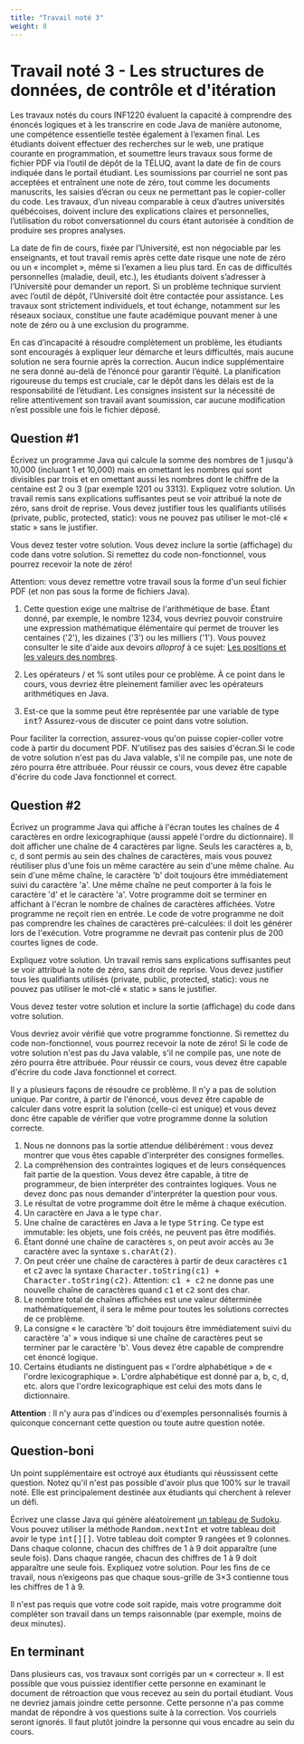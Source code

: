 ```yaml
---
title: "Travail noté 3"
weight: 8
---
```


# Travail noté 3 - Les structures de données, de contrôle et d'itération

Les travaux notés du cours INF1220 évaluent la capacité à comprendre des énoncés logiques et à les transcrire en code Java de manière autonome, une compétence essentielle testée également à l’examen final. Les étudiants doivent effectuer des recherches sur le web, une pratique courante en programmation, et soumettre leurs travaux sous forme de fichier PDF via l’outil de dépôt de la TÉLUQ, avant la date de fin de cours indiquée dans le portail étudiant. Les soumissions par courriel ne sont pas acceptées et entraînent une note de zéro, tout comme les documents manuscrits, les saisies d’écran ou ceux ne permettant pas le copier-coller du code. Les travaux, d’un niveau comparable à ceux d’autres universités québécoises, doivent inclure des explications claires et personnelles, l’utilisation du robot conversationnel du cours étant autorisée à condition de produire ses propres analyses.

La date de fin de cours, fixée par l’Université, est non négociable par les enseignants, et tout travail remis après cette date risque une note de zéro ou un « incomplet », même si l’examen a lieu plus tard. En cas de difficultés personnelles (maladie, deuil, etc.), les étudiants doivent s’adresser à l’Université pour demander un report. Si un problème technique survient avec l’outil de dépôt, l’Université doit être contactée pour assistance. Les travaux sont strictement individuels, et tout échange, notamment sur les réseaux sociaux, constitue une faute académique pouvant mener à une note de zéro ou à une exclusion du programme.

En cas d’incapacité à résoudre complètement un problème, les étudiants sont encouragés à expliquer leur démarche et leurs difficultés, mais aucune solution ne sera fournie après la correction. Aucun indice supplémentaire ne sera donné au-delà de l’énoncé pour garantir l’équité. La planification rigoureuse du temps est cruciale, car le dépôt dans les délais est de la responsabilité de l’étudiant. Les consignes insistent sur la nécessité de relire attentivement son travail avant soumission, car aucune modification n’est possible une fois le fichier déposé.

## Question #1
<p>Écrivez un programme Java qui calcule la somme des nombres de 1 jusqu'à 10,000 (incluant 1 et 10,000) mais en omettant les nombres qui sont divisibles par trois et en omettant aussi les nombres dont le chiffre de la centaine est 2 ou 3 (par exemple 1201 ou 3313). Expliquez votre solution. Un travail remis sans explications suffisantes peut se voir attribué la note de zéro, sans droit de reprise. Vous devez justifier tous les qualifiants utilisés (private, public, protected, static): vous ne pouvez pas utiliser le mot-clé « static » sans le justifier.</p>

<p>Vous devez tester votre solution. Vous devez inclure la sortie (affichage) du code dans votre solution. Si remettez du code non-fonctionnel, vous pourrez recevoir la note de zéro!</p>

<p>Attention:  vous devez remettre votre travail sous la forme d'un seul fichier PDF (et non pas sous la forme de fichiers Java). </p> 

<ol>
<li>Cette question exige une maîtrise de l'arithmétique de base. Étant donné, par exemple, le nombre 1234, vous devriez pouvoir construire une expression mathématique élémentaire qui permet de trouver les centaines ('2'), les dizaines ('3') ou les milliers ('1'). Vous pouvez consulter le site d'aide aux devoirs <em>alloprof</em> à ce sujet: <a href="https://www.alloprof.qc.ca/fr/eleves/bv/mathematiques/les-positions-et-les-valeurs-des-nombres-m1017">Les positions et les valeurs des nombres</a>.</p>
<li>Les opérateurs / et % sont utiles pour ce problème. À ce point dans le cours, vous devriez être pleinement familier avec les opérateurs arithmétiques en Java. </p>
<li>Est-ce que la somme peut être représentée par une variable de type <tt>int</tt>? Assurez-vous de discuter ce point dans votre solution.</li>
</ol>



<p>Pour faciliter la correction, assurez-vous qu'on puisse copier-coller votre code à partir du document PDF. N'utilisez pas des saisies d'écran.Si le code de votre solution n'est pas du Java valable, s'il ne compile pas, une note de zéro pourra être attribuée. Pour réussir ce cours, vous devez être capable d'écrire du code Java fonctionnel et correct.</p>

## Question #2

<p>Écrivez un programme Java qui affiche à l'écran toutes les chaînes de 4 caractères en ordre lexicographique (aussi appelé l'ordre du dictionnaire). Il doit afficher une chaîne de 4 caractères par ligne. Seuls les caractères a, b, c, d sont permis au sein des chaînes de caractères, mais vous pouvez réutiliser plus d'une fois un même caractère au sein d'une même chaîne. Au sein d'une même chaîne, le caractère 'b' doit toujours être immédiatement suivi du caractère 'a'. Une même chaîne ne peut comporter à la fois le caractère 'd' et le caractère 'a'. Votre programme doit se terminer en affichant à l'écran le nombre de chaînes de caractères affichées. Votre programme ne reçoit rien en entrée. Le code de votre programme ne doit pas comprendre les chaînes de caractères pré-calculées: il doit les générer lors de l'exécution. Votre programme ne devrait pas contenir plus de 200 courtes lignes de code.</p>

<p>Expliquez votre solution. Un travail remis sans explications suffisantes peut se voir attribué la note de zéro, sans droit de reprise. Vous devez justifier tous les qualifiants utilisés (private, public, protected, static): vous ne pouvez pas utiliser le mot-clé « static » sans le justifier.</p>

<p>Vous devez tester votre solution et inclure la sortie (affichage) du code dans votre solution. </p>

<p>Vous devriez avoir vérifié que votre programme fonctionne. Si remettez du code non-fonctionnel, vous pourrez recevoir la note de zéro! Si le code de votre solution n'est pas du Java valable, s'il ne compile pas, une note de zéro pourra être attribuée. Pour réussir ce cours, vous devez être capable d'écrire du code Java fonctionnel et correct.</p>

<p>Il y a plusieurs façons de résoudre ce problème. Il n'y a pas de solution unique. Par contre, à partir de l'énoncé, vous devez être capable de calculer dans votre esprit la solution (celle-ci est unique) et vous devez donc être capable de vérifier que votre programme donne la solution correcte.</p>


<ol>
<li>Nous ne donnons pas la sortie attendue délibérément : vous devez montrer que vous êtes capable d'interpréter des consignes formelles.</li>
<li>La compréhension des contraintes logiques et de leurs conséquences fait partie de la question. Vous devez être capable, à titre de programmeur, de bien interpréter des contraintes logiques. Vous ne devez donc pas nous demander d'interpréter la question pour vous.</li>
<li>Le résultat de votre programme doit être le même à chaque exécution.</li>
<li>Un caractère en Java a le type <tt>char</tt>.</li>
<li>Une chaîne de caractères en Java a le type <tt>String</tt>. Ce type est immutable: les objets, une fois créés, ne peuvent pas être modifiés.</li>
<li>Étant donné une chaîne de caractères <tt>s</tt>, on peut avoir accès au 3e caractère avec la syntaxe <tt>s.charAt(2)</tt>.</li>
<li>On peut créer une chaîne de caractères  à partir de deux caractères  <tt>c1</tt> et  <tt>c2</tt> avec la syntaxe  <tt>Character.toString(c1) + Character.toString(c2)</tt>. Attention: <tt>c1 + c2</tt> ne donne pas une nouvelle chaîne de caractères quand <tt>c1</tt> et  <tt>c2</tt> sont des char.</li>
<li>Le nombre total de chaînes affichées est une valeur déterminée mathématiquement, il sera le même pour toutes les solutions correctes de ce problème.</li>
<li>La consigne « le caractère 'b' doit toujours être immédiatement suivi du caractère 'a' »  vous indique si une chaîne de caractères peut se terminer par le caractère 'b'. Vous devez être capable de comprendre cet énoncé logique.</li>
<li>Certains étudiants ne distinguent pas « l'ordre alphabétique » de « l'ordre lexicographique ». L'ordre alphabétique est donné par a, b, c, d, etc. alors que l'ordre lexicographique est celui des mots dans le dictionnaire.</li>
</ol>


<p> <strong> Attention</strong> : Il n'y aura pas  d'indices  ou  d'exemples  personnalisés fournis à quiconque concernant cette question ou toute autre question notée. </p>


## Question-boni
<p>Un point supplémentaire est octroyé aux étudiants qui réussissent cette question. Notez qu'il n'est pas possible d'avoir plus que 100% sur le travail noté. Elle est principalement destinée aux étudiants qui cherchent à relever un défi.</p>
<p>Écrivez une classe Java qui génère aléatoirement <a href="https://fr.wikipedia.org/wiki/Sudoku">un tableau de Sudoku</a>. Vous pouvez utiliser la méthode <tt>Random.nextInt</tt> et votre tableau doit avoir le type <tt>int[][]</tt>. Votre tableau doit compter 9 rangées et 9 colonnes. Dans chaque colonne, chacun des chiffres de 1 à 9 doit apparaître (une seule fois). Dans chaque rangée, chacun des chiffres de 1 à 9 doit apparaître une seule fois. Expliquez votre solution. Pour les fins de ce travail, nous n’exigeons pas que  chaque sous-grille de 3×3 contienne tous les chiffres de 1 à 9.</p>

<p>Il n'est pas requis que votre code soit rapide, mais votre programme doit compléter son travail dans un temps raisonnable (par exemple, moins de deux minutes).</p>


<h2>En terminant</h2>
<p>Dans plusieurs cas, vos travaux sont corrigés par un « correcteur ». Il est possible que vous puissiez identifier cette personne en examinant le document de rétroaction que vous recevez au sein du portail étudiant. Vous ne devriez jamais joindre cette personne. Cette personne n'a pas comme mandat de répondre à vos questions suite à la correction. Vos courriels seront ignorés. Il faut plutôt joindre la personne qui vous encadre au sein du cours.</p>
</div>

